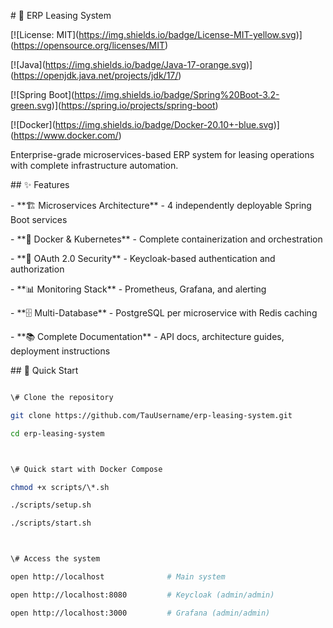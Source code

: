 \# 🚀 ERP Leasing System



\[!\[License: MIT](https://img.shields.io/badge/License-MIT-yellow.svg)](https://opensource.org/licenses/MIT)

\[!\[Java](https://img.shields.io/badge/Java-17-orange.svg)](https://openjdk.java.net/projects/jdk/17/)

\[!\[Spring Boot](https://img.shields.io/badge/Spring%20Boot-3.2-green.svg)](https://spring.io/projects/spring-boot)

\[!\[Docker](https://img.shields.io/badge/Docker-20.10+-blue.svg)](https://www.docker.com/)



Enterprise-grade microservices-based ERP system for leasing operations with complete infrastructure automation.



\## ✨ Features



\- \*\*🏗️ Microservices Architecture\*\* - 4 independently deployable Spring Boot services

\- \*\*🐳 Docker \& Kubernetes\*\* - Complete containerization and orchestration

\- \*\*🔐 OAuth 2.0 Security\*\* - Keycloak-based authentication and authorization

\- \*\*📊 Monitoring Stack\*\* - Prometheus, Grafana, and alerting

\- \*\*🗄️ Multi-Database\*\* - PostgreSQL per microservice with Redis caching

\- \*\*📚 Complete Documentation\*\* - API docs, architecture guides, deployment instructions



\## 🚀 Quick Start



```bash

\# Clone the repository

git clone https://github.com/TauUsername/erp-leasing-system.git

cd erp-leasing-system



\# Quick start with Docker Compose

chmod +x scripts/\*.sh

./scripts/setup.sh

./scripts/start.sh



\# Access the system

open http://localhost              # Main system

open http://localhost:8080         # Keycloak (admin/admin)

open http://localhost:3000         # Grafana (admin/admin)

